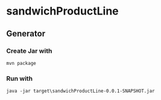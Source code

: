 # sandwichProductLine

## Generator

### Create Jar with

`mvn package`

### Run with

`java -jar target\sandwichProductLine-0.0.1-SNAPSHOT.jar`

